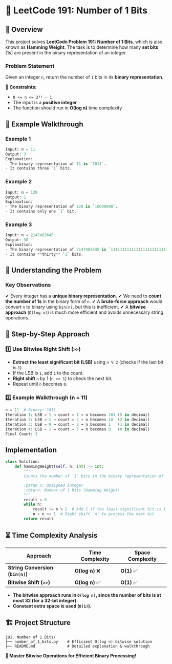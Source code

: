 # 🚀 **LeetCode 191: Number of 1 Bits**

## 📌 **Overview**
This project solves **LeetCode Problem 191: Number of 1 Bits**, which is also known as **Hamming Weight**. The task is to determine how many **set bits** (1s) are present in the binary representation of an integer.

### **Problem Statement**
Given an integer `n`, return the number of `1` bits in its **binary representation**.

🔹 **Constraints:**
- `0 <= n <= 2³¹ - 1`
- The input is a **positive integer**
- The function should run in **O(log n)** time complexity

## 🎯 **Example Walkthrough**
### **Example 1**
```python
Input: n = 11
Output: 3
Explanation:
- The binary representation of 11 is `1011`.
- It contains three `1` bits.
```

### **Example 2**
```python
Input: n = 128
Output: 1
Explanation:
- The binary representation of 128 is `10000000`.
- It contains only one `1` bit.
```

### **Example 3**
```python
Input: n = 2147483645
Output: 30
Explanation:
- The binary representation of 2147483645 is `1111111111111111111111111111101`.
- It contains **thirty** `1` bits.
```

## 🚀 **Understanding the Problem**
### **Key Observations**
✔ Every integer has a **unique binary representation**.
✔ We need to **count the number of 1s** in the binary form of `n`.
✔ A **brute-force approach** would convert `n` to binary using `bin(n)`, but this is inefficient.
✔ A **bitwise approach** (`O(log n)`) is much more efficient and avoids unnecessary string operations.

## 📝 **Step-by-Step Approach**
### **1️⃣ Use Bitwise Right Shift (`>>`)**
- **Extract the least significant bit (LSB)** using `n % 2` (checks if the last bit is `1`).
- If the LSB is `1`, add `1` to the count.
- **Right shift** `n` by 1 (`n >> 1`) to check the next bit.
- Repeat until `n` becomes `0`.

### **2️⃣ Example Walkthrough (n = 11)**
```python
n = 11  # Binary: 1011
Iteration 1: LSB = 1 → count = 1 → n becomes 101 (5 in decimal)
Iteration 2: LSB = 1 → count = 2 → n becomes 10  (2 in decimal)
Iteration 3: LSB = 0 → count = 2 → n becomes 1   (1 in decimal)
Iteration 4: LSB = 1 → count = 3 → n becomes 0   (0 in decimal)
Final Count: 3
```

## **Implementation**
```python
class Solution:
    def hammingWeight(self, n: int) -> int:
        """
        Counts the number of `1` bits in the binary representation of `n`.

        :param n: Unsigned integer
        :return: Number of 1 bits (Hamming Weight)
        """
        result = 0
        while n:
            result += n % 2  # Add 1 if the least significant bit is 1
            n = n >> 1  # Right shift `n` to process the next bit
        return result
```

## ⏳ **Time Complexity Analysis**
| Approach | Time Complexity | Space Complexity |
|----------|----------------|-----------------|
| **String Conversion (`bin(n)`)** | **O(log n)** ❌ | **O(1)** ✅ |
| **Bitwise Shift (`>>`)** | **O(log n)** ✅ | **O(1)** ✅ |

- **The bitwise approach runs in `O(log n)`, since the number of bits is at most 32 (for a 32-bit integer).**
- **Constant extra space is used (`O(1)`).**

## 🏗 **Project Structure**
```
191. Number of 1 Bits/
├── number_of_1_bits.py    # Efficient O(log n) bitwise solution
├── README.md              # Detailed explanation & walkthrough
```

**🚀 Master Bitwise Operations for Efficient Binary Processing!**

